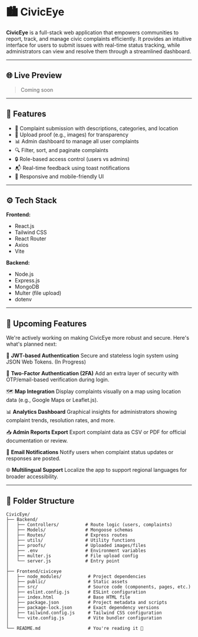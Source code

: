 # 🏙️ CivicEye

**CivicEye** is a full-stack web application that empowers communities to report, track, and manage civic complaints efficiently. It provides an intuitive interface for users to submit issues with real-time status tracking, while administrators can view and resolve them through a streamlined dashboard.

---

## 🌐 Live Preview

> Coming soon

---

## 🧩 Features

- 📝 Complaint submission with descriptions, categories, and location
- 📸 Upload proof (e.g., images) for transparency
- 📊 Admin dashboard to manage all user complaints
- 🔍 Filter, sort, and paginate complaints
- 🔒 Role-based access control (users vs admins)
- 📬 Real-time feedback using toast notifications
- 🎯 Responsive and mobile-friendly UI

---

## ⚙️ Tech Stack

**Frontend:**  
- React.js  
- Tailwind CSS  
- React Router  
- Axios  
- Vite

**Backend:**  
- Node.js  
- Express.js  
- MongoDB  
- Multer (file upload)  
- dotenv

---


## 🔮 Upcoming Features

We're actively working on making CivicEye more robust and secure. Here's what's planned next:

🔐 **JWT-based Authentication**
Secure and stateless login system using JSON Web Tokens. (In Progress)

📱 **Two-Factor Authentication (2FA)**
Add an extra layer of security with OTP/email-based verification during login.

🗺️ **Map Integration**
Display complaints visually on a map using location data (e.g., Google Maps or Leaflet.js).

📊 **Analytics Dashboard**
Graphical insights for administrators showing complaint trends, resolution rates, and more.

📥 **Admin Reports Export**
Export complaint data as CSV or PDF for official documentation or review.

📨 **Email Notifications**
Notify users when complaint status updates or responses are posted.

🌐 **Multilingual Support**
Localize the app to support regional languages for broader accessibility.

---


## 📁 Folder Structure

```plaintext
CivicEye/
├── Backend/
│   ├── Controllers/          # Route logic (users, complaints)
│   ├── Models/               # Mongoose schemas
│   ├── Routes/               # Express routes
│   ├── utils/                # Utility functions
│   ├── proofs/               # Uploaded images/files
│   ├── .env                  # Environment variables
│   ├── multer.js             # File upload config
│   └── server.js             # Entry point
│
├── Frontend/civiceye
│   ├── node_modules/          # Project dependencies
│   ├── public/                # Static assets
│   ├── src/                   # Source code (components, pages, etc.)
│   ├── eslint.config.js       # ESLint configuration
│   ├── index.html             # Base HTML file
│   ├── package.json           # Project metadata and scripts
│   ├── package-lock.json      # Exact dependency versions
│   ├── tailwind.config.js     # Tailwind CSS configuration
│   └── vite.config.js         # Vite bundler configuration
│
└── README.md                  # You're reading it 🙂

```

